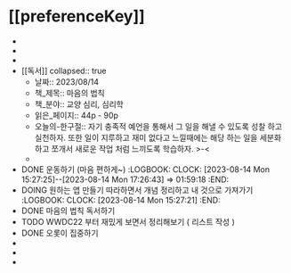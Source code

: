 # [[preferenceKey]]
-
-
-
- [[독서]]
  collapsed:: true
	- 날짜:: 2023/08/14
	- 책_제목:: 마음의 법칙
	- 책_분야:: 교양 심리, 심리학
	- 읽은_페이지:: 44p - 90p
	- 오늘의-한구절:: 자기 충족적 예언을 통해서 그 일을 해낼 수 있도록 성찰 하고 실천하자. 또한 일이 지루하고 재미 없다고 느낄때에는 해당 하는 일을 세분화 하고 쪼개서 새로운 작업 처럼 느끼도록 학습하자. >-<
	-
- DONE 운동하기 (마음 편하게~)
  :LOGBOOK:
  CLOCK: [2023-08-14 Mon 15:27:25]--[2023-08-14 Mon 17:26:43] =>  01:59:18
  :END:
- DOING 원하는 앱 만들기 따라하면서 개념 정리하고 내 것으로 가져가기
  :LOGBOOK:
  CLOCK: [2023-08-14 Mon 15:27:21]
  :END:
- DONE 마음의 법칙 독서하기
- TODO WWDC22 부터 재밌게 보면서 정리해보기 ( 리스트 작성 )
- DONE 오롯이 집중하기
-
-
-